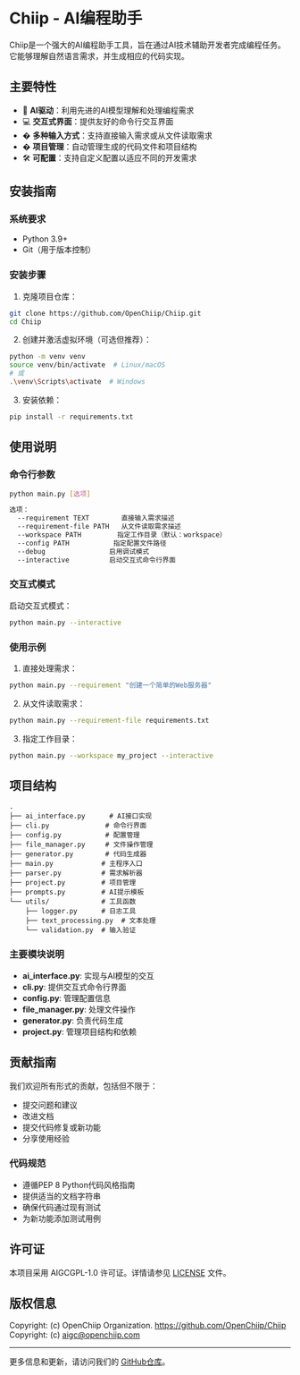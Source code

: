 # Chiip - AI编程助手

Chiip是一个强大的AI编程助手工具，旨在通过AI技术辅助开发者完成编程任务。它能够理解自然语言需求，并生成相应的代码实现。

## 主要特性

- 🤖 **AI驱动**：利用先进的AI模型理解和处理编程需求
- 💻 **交互式界面**：提供友好的命令行交互界面
- � **多种输入方式**：支持直接输入需求或从文件读取需求
- � **项目管理**：自动管理生成的代码文件和项目结构
- 🛠️ **可配置**：支持自定义配置以适应不同的开发需求

## 安装指南

### 系统要求

- Python 3.9+
- Git（用于版本控制）

### 安装步骤

1. 克隆项目仓库：
```bash
git clone https://github.com/OpenChiip/Chiip.git
cd Chiip
```

2. 创建并激活虚拟环境（可选但推荐）：
```bash
python -m venv venv
source venv/bin/activate  # Linux/macOS
# 或
.\venv\Scripts\activate  # Windows
```

3. 安装依赖：
```bash
pip install -r requirements.txt
```

## 使用说明

### 命令行参数

```bash
python main.py [选项]

选项：
  --requirement TEXT        直接输入需求描述
  --requirement-file PATH   从文件读取需求描述
  --workspace PATH         指定工作目录（默认：workspace）
  --config PATH           指定配置文件路径
  --debug                启用调试模式
  --interactive          启动交互式命令行界面
```

### 交互式模式

启动交互式模式：
```bash
python main.py --interactive
```

### 使用示例

1. 直接处理需求：
```bash
python main.py --requirement "创建一个简单的Web服务器"
```

2. 从文件读取需求：
```bash
python main.py --requirement-file requirements.txt
```

3. 指定工作目录：
```bash
python main.py --workspace my_project --interactive
```

## 项目结构

```
.
├── ai_interface.py      # AI接口实现
├── cli.py              # 命令行界面
├── config.py           # 配置管理
├── file_manager.py     # 文件操作管理
├── generator.py        # 代码生成器
├── main.py            # 主程序入口
├── parser.py          # 需求解析器
├── project.py         # 项目管理
├── prompts.py         # AI提示模板
└── utils/             # 工具函数
    ├── logger.py      # 日志工具
    ├── text_processing.py  # 文本处理
    └── validation.py  # 输入验证
```

### 主要模块说明

- **ai_interface.py**: 实现与AI模型的交互
- **cli.py**: 提供交互式命令行界面
- **config.py**: 管理配置信息
- **file_manager.py**: 处理文件操作
- **generator.py**: 负责代码生成
- **project.py**: 管理项目结构和依赖

## 贡献指南

我们欢迎所有形式的贡献，包括但不限于：

- 提交问题和建议
- 改进文档
- 提交代码修复或新功能
- 分享使用经验

### 代码规范

- 遵循PEP 8 Python代码风格指南
- 提供适当的文档字符串
- 确保代码通过现有测试
- 为新功能添加测试用例

## 许可证

本项目采用 AIGCGPL-1.0 许可证。详情请参见 [LICENSE](LICENSE) 文件。

## 版权信息

Copyright: (c) OpenChiip Organization. https://github.com/OpenChiip/Chiip
Copyright: (c) <aigc@openchiip.com>

---

更多信息和更新，请访问我们的 [GitHub仓库](https://github.com/OpenChiip/Chiip)。